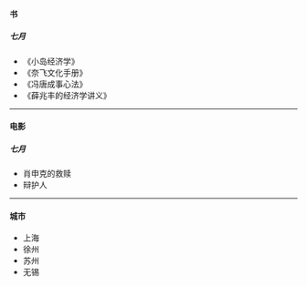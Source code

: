 #### 书

##### 七月

- 《小岛经济学》
- 《奈飞文化手册》
- 《冯唐成事心法》
- 《薛兆丰的经济学讲义》

------

#### 电影

##### 七月

- 肖申克的救赎
- 辩护人

------

#### 城市

- 上海
- 徐州
- 苏州
- 无锡

